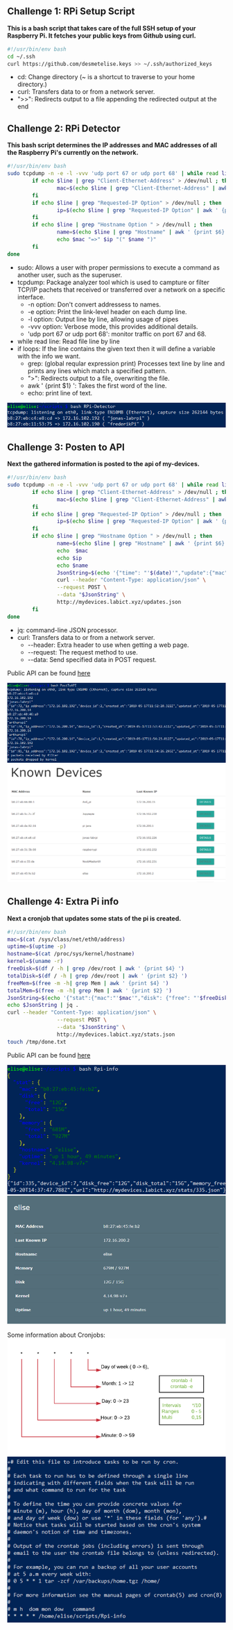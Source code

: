 ## Challenge 1: RPi Setup Script

**This is a bash script that takes care of the full SSH setup of your Raspberry Pi. It fetches your public keys from Github using curl.**

```sh
#!/usr/bin/env bash
cd ~/.ssh
curl https://github.com/desmetelise.keys >> ~/.ssh/authorized_keys
```

* cd: Change directory (~ is a shortcut to traverse to your home directory.)
* curl: Transfers data to or from a network server. 
* ">>": Redirects output to a file appending the redirected output at the end


## Challenge 2: RPi Detector

**This bash script  determines the IP addresses and MAC addresses of all the Raspberry Pi's currently on the network.**
```sh
#!/usr/bin/env bash
sudo tcpdump -n -e -l -vvv 'udp port 67 or udp port 68' | while read line; do
        if echo $line | grep "Client-Ethernet-Address" > /dev/null ; then
                mac=$(echo $line | grep "Client-Ethernet-Address" | awk ' {print $2} ')
        fi
        if echo $line | grep "Requested-IP Option" > /dev/null ; then
                ip=$(echo $line | grep "Requested-IP Option" | awk ' {print $6} ')
        fi
        if echo $line | grep "Hostname Option " > /dev/null ; then
                name=$(echo $line | grep "Hostname" | awk ' {print $6} ')
                echo $mac "=>" $ip "(" $name ")"
        fi
done
```

* sudo: Allows a user with proper permissions to execute a command as another user, such as the superuser.
* tcpdump: Package analyzer tool which is used to campture or filter TCP/IP pachets that received or transferred over a network on a specific interface.
  * -n option: Don't convert addressess to names.
  * -e option: Print the link-level header on each dump line.
  * -l option: Output line by line, allowing usage of pipes
  * -vvv option: Verbose mode, this provides additional details.
  * 'udp port 67 or udp port 68': monitor traffic on port 67 and 68.
* while read line: Read file line by line
* if loops: If the line contains the given text then it will define a variable with the info we want.
  * grep: (global reqular expression print) Processes text line by line and prints any lines which match a specified pattern.
  * ">": Redirects output to a file, overwriting the file.
  * awk ' {print $1} ': Takes the first word of the line.
  * echo: print line of text.

 ![detector](./img/rpidetector.PNG) 

## Challenge 3: Posten to API

**Next the gathered information is posted to the api of my-devices.**


```sh
#!/usr/bin/env bash
sudo tcpdump -n -e -l -vvv 'udp port 67 or udp port 68' | while read line; do
        if echo $line | grep "Client-Ethernet-Address" > /dev/null ; then
                mac=$(echo $line | grep "Client-Ethernet-Address" | awk ' {print $2} ')
        fi
        if echo $line | grep "Requested-IP Option" > /dev/null ; then
                ip=$(echo $line | grep "Requested-IP Option" | awk ' {print $6} ')
        fi
        if echo $line | grep "Hostname Option " > /dev/null ; then
                name=$(echo $line | grep "Hostname" | awk ' {print $6} ')
                echo  $mac
                echo $ip
                echo $name
                JsonString=$(echo '{"time": "'$(date)'","update":{"mac":"'$mac'","ip_address":"'$ip'", "name":'$name'}}' | jq .)
                curl --header "Content-Type: application/json" \
                --request POST \
                --data "$JsonString" \
                http://mydevices.labict.xyz/updates.json
        fi
done
```

* jq: command-line JSON processor.
* curl: Transfers data to or from a network server. 
  * --header: Extra header to use when getting a web page.
  * --request: The request method to use.
  * --data: Send specified data in POST request.

Public API can be found [here](http://mydevices.labict.xyz/updates)

 ![posttoapi](./img/posttoapi.PNG) 
 ![api](./img/api.PNG) 

 ## Challenge 4: Extra Pi info

**Next a cronjob that updates some stats of the pi is created.**

```sh
#!/usr/bin/env bash
mac=$(cat /sys/class/net/eth0/address)
uptime=$(uptime -p)
hostname=$(cat /proc/sys/kernel/hostname)
kernel=$(uname -r)
freeDisk=$(df / -h | grep /dev/root | awk ' {print $4} ')
totalDisk=$(df / -h | grep /dev/root | awk ' {print $2} ')
freeMem=$(free -m -h| grep Mem | awk ' {print $4} ')
totalMem=$(free -m -h| grep Mem | awk ' {print $2} ')
JsonString=$(echo '{"stat":{"mac":"'$mac'","disk": {"free": "'$freeDisk'", "total": "'$totalDisk'"}, "memory":{"free":"'$freeMem'","total":"'$totalMem'"},"hostname": "'$hostname'","uptime":"'$uptime'","kernel": "'$kernel'"}}')
echo $JsonString | jq .
curl --header "Content-Type: application/json" \
                --request POST \
                --data "$JsonString" \
                http://mydevices.labict.xyz/stats.json
touch /tmp/done.txt
```
Public API can be found [here](http://mydevices.labict.xyz/stats)

![info](./img/info.PNG) 
![stats](./img/stats.PNG)


Some information about Cronjobs:
![cron](./img/Cron.PNG) 
![crontab](./img/crontab.PNG) 

